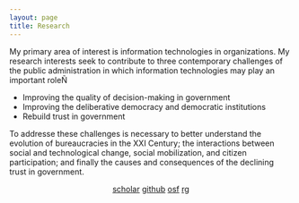 ```yaml
---
layout: page
title: Research
---
```

<!-- ACADEMICONS>
<link rel="stylesheet" href="https://use.fontawesome.com/releases/v5.6.3/css/all.css" integrity="sha384-UHRtZLI+pbxtHCWp1t77Bi1L4ZtiqrqD80Kn4Z8NTSRyMA2Fd33n5dQ8lWUE00s/" crossorigin="anonymous"-->
<link rel="stylesheet" href="https://cdn.rawgit.com/jpswalsh/academicons/master/css/academicons.min.css">


<!--TEXT STARTS HERE-->
My primary area of interest is information technologies in organizations. My research interests seek to contribute to three contemporary challenges of the public administration in which information technologies may play an important roleÑ

- Improving the quality of decision-making in government
- Improving the deliberative democracy and democratic institutions
- Rebuild trust in government

To addresse these challenges is necessary to better understand the evolution of bureaucracies in the XXI Century; the interactions between social and technological change, social mobilization, and citizen participation; and finally the causes and consequences of the declining trust in government.

<!--TEXT ENDS HERE-->
<center>
<i class="ai ai-google-scholar ai"></i> <a href = "https://scholar.google.com/citations?user=ezE8rPkAAAAJ&hl=en">scholar</a>
<!--i class="ai ai-orcid ai"></i> <a href = "http://orcid.org/0000-0002-6125-5723">orcid</a-->
<i class="fab fa-github"></i> <a href = "https://github.com/crenteriam">github</a>
<i class="ai ai-osf ai"></i> <a href = "https://osf.io/9y7n4/">osf</a>
<i class="ai ai-researchgate ai"></i> <a href = "https://researchgate.net/profile/Cesar_Renteria">rg</a>

</center>


<!--stackedit_data:
eyJoaXN0b3J5IjpbMjU2MTgxODY1LC0xMjQwNzU2MTY1XX0=
-->

